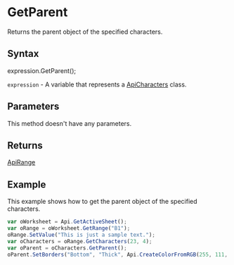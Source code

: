 # GetParent

Returns the parent object of the specified characters.

## Syntax

expression.GetParent();

`expression` - A variable that represents a [ApiCharacters](../ApiCharacters.md) class.

## Parameters

This method doesn't have any parameters.

## Returns

[ApiRange](../../ApiRange/ApiRange.md)

## Example

This example shows how to get the parent object of the specified characters.

```javascript
var oWorksheet = Api.GetActiveSheet();
var oRange = oWorksheet.GetRange("B1");
oRange.SetValue("This is just a sample text.");
var oCharacters = oRange.GetCharacters(23, 4);
var oParent = oCharacters.GetParent();
oParent.SetBorders("Bottom", "Thick", Api.CreateColorFromRGB(255, 111, 61));
```
